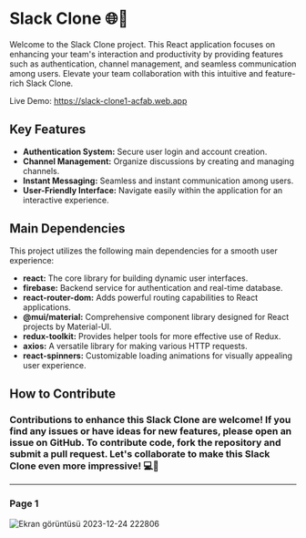 # Slack Clone 🌐💬

Welcome to the Slack Clone project. This React application focuses on enhancing your team's interaction and productivity by providing features such as authentication, channel management, and seamless communication among users. Elevate your team collaboration with this intuitive and feature-rich Slack Clone.

Live Demo: https://slack-clone1-acfab.web.app

## Key Features
- **Authentication System:** Secure user login and account creation.
- **Channel Management:** Organize discussions by creating and managing channels.
- **Instant Messaging:** Seamless and instant communication among users.
- **User-Friendly Interface:** Navigate easily within the application for an interactive experience.

## Main Dependencies
This project utilizes the following main dependencies for a smooth user experience:
- **react:** The core library for building dynamic user interfaces.
- **firebase:** Backend service for authentication and real-time database.
- **react-router-dom:** Adds powerful routing capabilities to React applications.
- **@mui/material:** Comprehensive component library designed for React projects by Material-UI.
- **redux-toolkit:** Provides helper tools for more effective use of Redux.
- **axios:** A versatile library for making various HTTP requests.
- **react-spinners:** Customizable loading animations for visually appealing user experience.

## How to Contribute
### Contributions to enhance this Slack Clone are welcome! If you find any issues or have ideas for new features, please open an issue on GitHub. To contribute code, fork the repository and submit a pull request. Let's collaborate to make this Slack Clone even more impressive! 💻🌟
------
### Page 1
![Ekran görüntüsü 2023-12-24 222806](https://github.com/Nazim527/slack-clone/assets/68445690/234dacdb-07cb-4822-a548-64604c4e5a4d)
